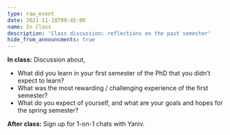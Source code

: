 ```yaml
---
type: raw_event
date: 2021-11-18T09:45:00
name: In Class
description: 'Class discussion: reflections on the past semester'
hide_from_announcments: true
---
```


**In class:** Discussion about,
* What did you learn in your first semester of the PhD that you didn’t expect to learn?
* What was the most rewarding / challenging experience of the first semester?
* What do you expect of yourself, and what are your goals and hopes for the spring semester?


**After class:** Sign up for 1-on-1 chats with Yaniv.
